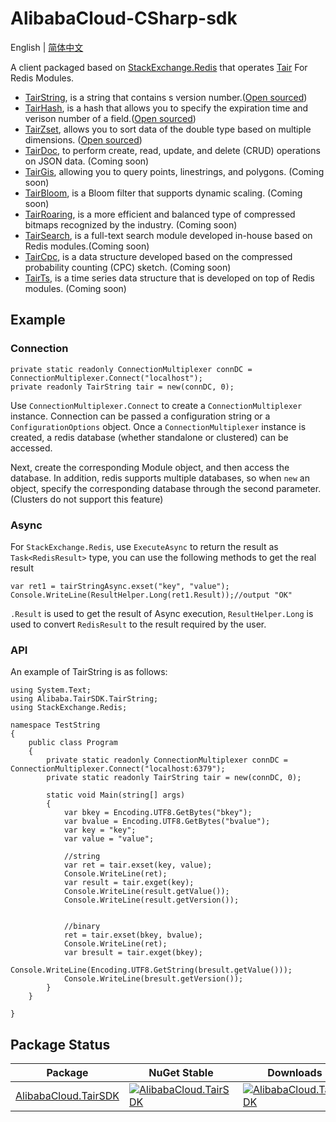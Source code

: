 # AlibabaCloud-CSharp-sdk

English | [简体中文](./README-CN.md)

A client packaged based on [StackExchange.Redis](https://stackexchange.github.io/StackExchange.Redis/) that operates [Tair](https://www.alibabacloud.com/help/en/apsaradb-for-redis/latest/apsaradb-for-redis-enhanced-edition-overview) For Redis Modules.

* [TairString](https://www.alibabacloud.com/help/en/apsaradb-for-redis/latest/tairstring-commands), is a string that contains s version number.([Open sourced](https://github.com/alibaba/TairString))
* [TairHash](https://www.alibabacloud.com/help/en/apsaradb-for-redis/latest/tairhash-commands), is a hash that allows you to specify the expiration time and verison number of a field.([Open sourced](https://github.com/alibaba/TairHash))
* [TairZset](https://www.alibabacloud.com/help/en/apsaradb-for-redis/latest/tairzset-commands), allows you to sort data of the double type based on multiple dimensions. ([Open sourced](https://github.com/alibaba/TairZset))
* [TairDoc](https://www.alibabacloud.com/help/en/apsaradb-for-redis/latest/tairdoc-commands), to perform create, read, update, and delete (CRUD) operations on JSON data. (Coming soon)
* [TairGis](https://www.alibabacloud.com/help/en/apsaradb-for-redis/latest/tairgis-commands), allowing you to query points, linestrings, and polygons. (Coming soon)
* [TairBloom](https://www.alibabacloud.com/help/en/apsaradb-for-redis/latest/tairbloom-commands), is a Bloom filter that supports dynamic scaling. (Coming soon)
* [TairRoaring](https://www.alibabacloud.com/help/en/apsaradb-for-redis/latest/tairroaring-commands), is a more efficient and balanced type of compressed bitmaps recognized by the industry. (Coming soon)
* [TairSearch](https://www.alibabacloud.com/help/en/apsaradb-for-redis/latest/tairsearch-command), is a full-text search module developed in-house based on Redis modules.(Coming soon)
* [TairCpc](https://www.alibabacloud.com/help/en/apsaradb-for-redis/latest/taircpc-commands), is a data structure developed based on the compressed probability counting (CPC) sketch. (Coming soon)
* [TairTs](https://www.alibabacloud.com/help/en/apsaradb-for-redis/latest/tairts-commands), is a time series data structure that is developed on top of Redis modules. (Coming soon)


## Example

### Connection

```
private static readonly ConnectionMultiplexer connDC = ConnectionMultiplexer.Connect("localhost");
private readonly TairString tair = new(connDC, 0);
```
Use `ConnectionMultiplexer.Connect` to create a `ConnectionMultiplexer` instance. Connection can be passed a configuration string or a `ConfigurationOptions` object.
Once a `ConnectionMultiplexer` instance is created, a redis database (whether standalone or clustered) can be accessed.

Next, create the corresponding Module object, and then access the database. In addition, redis supports multiple databases, so when `new` an object, specify the corresponding database through the second parameter. (Clusters do not support this feature)

### Async
For `StackExchange.Redis`, use `ExecuteAsync` to return the result as `Task<RedisResult>` type, you can use the following methods to get the real result

```
var ret1 = tairStringAsync.exset("key", "value");
Console.WriteLine(ResultHelper.Long(ret1.Result));//output "OK"
```

`.Result` is used to get the result of Async execution, `ResultHelper.Long` is used to convert `RedisResult` to the result required by the user.

### API

An example of TairString is as follows:

```
using System.Text;
using Alibaba.TairSDK.TairString;
using StackExchange.Redis;

namespace TestString
{
    public class Program
    {
        private static readonly ConnectionMultiplexer connDC = ConnectionMultiplexer.Connect("localhost:6379");
        private static readonly TairString tair = new(connDC, 0);
        
        static void Main(string[] args)
        {
            var bkey = Encoding.UTF8.GetBytes("bkey");
            var bvalue = Encoding.UTF8.GetBytes("bvalue");
            var key = "key";
            var value = "value";

            //string
            var ret = tair.exset(key, value);
            Console.WriteLine(ret);
            var result = tair.exget(key);
            Console.WriteLine(result.getValue());
            Console.WriteLine(result.getVersion());
            

            //binary
            ret = tair.exset(bkey, bvalue);
            Console.WriteLine(ret);
            var bresult = tair.exget(bkey);
            Console.WriteLine(Encoding.UTF8.GetString(bresult.getValue()));
            Console.WriteLine(bresult.getVersion());
        }
    } 

}
```

## Package Status

| Package | NuGet Stable | Downloads |
| ------- | ------------ | --------- |
| [AlibabaCloud.TairSDK](https://www.nuget.org/packages/AlibabaCloud.TairSDK) | [![AlibabaCloud.TairSDK](https://img.shields.io/nuget/vpre/AlibabaCloud.TairSDK.svg)](https://www.nuget.org/packages/AlibabaCloud.TairSDK/) | [![AlibabaCloud.TairSDK](https://img.shields.io/nuget/dt/AlibabaCloud.TairSDK.svg)](https://www.nuget.org/packages/AlibabaCloud.TairSDK/) 

